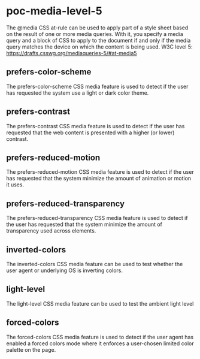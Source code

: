 # poc-media-level-5

The @media CSS at-rule can be used to apply part of a style sheet based on the result of one or more media queries. With it, you specify a media query and a block of CSS to apply to the document if and only if the media query matches the device on which the content is being used.
W3C level 5: https://drafts.csswg.org/mediaqueries-5/#at-media5


## prefers-color-scheme
The prefers-color-scheme CSS media feature is used to detect if the user has requested the system use a light or dark color theme.
## prefers-contrast
The prefers-contrast CSS media feature is used to detect if the user has requested that the web content is presented with a higher (or lower) contrast.
## prefers-reduced-motion
The prefers-reduced-motion CSS media feature is used to detect if the user has requested that the system minimize the amount of animation or motion it uses.
## prefers-reduced-transparency
The prefers-reduced-transparency CSS media feature is used to detect if the user has requested that the system minimize the amount of transparency used across elements.
## inverted-colors
The inverted-colors CSS media feature can be used to test whether the user agent or underlying OS is inverting colors.
## light-level
The light-level CSS media feature can be used to test the ambient light level
## forced-colors
The forced-colors CSS media feature is used to detect if the user agent has enabled a forced colors mode where it enforces a user-chosen limited color palette on the page.
